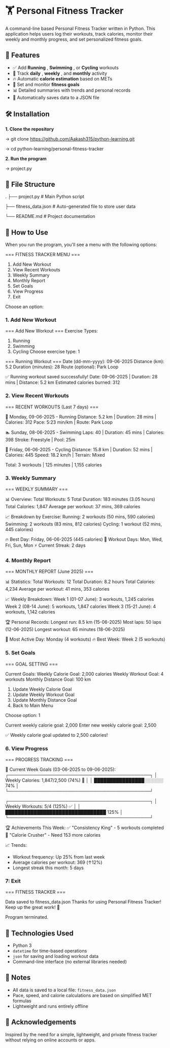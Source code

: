 # 🏋️ Personal Fitness Tracker

A command-line based Personal Fitness Tracker written in Python. This application helps users log their workouts, track calories, monitor their weekly and monthly progress, and set personalized fitness goals.

## 🚀 Features

* ✅ Add  **Running** ,  **Swimming** , or **Cycling** workouts
* 📅 Track  **daily** ,  **weekly** , and **monthly** activity
* 🔥 Automatic **calorie estimation** based on METs
* 🎯 Set and monitor **fitness goals**
* 📊 Detailed summaries with trends and personal records
* 💾 Automatically saves data to a JSON file

## 🛠️ Installation

**1. Clone the repository**

->    git clone https://github.com/Aakash315/python-learning.git

->    cd  python-learning/personal-fitness-tracker

**2. Run the program**

->    project.py

## 📂 File Structure

.
├── project.py       # Main Python script

├── fitness_data.json        # Auto-generated file to store user data

└── README.md                # Project documentation

## 🧰 How to Use

When you run the program, you'll see a menu with the following options:

=== FITNESS TRACKER MENU ===

1. Add New Workout
2. View Recent Workouts
3. Weekly Summary
4. Monthly Report
5. Set Goals
6. View Progress
7. Exit

Choose an option:


### 1. Add New Workout

=== Add New Workout ===
Exercise Types:

1. Running
2. Swimming
3. Cycling
   Choose exercise type: 1

=== Running Workout ===
Date (dd-mm-yyyy): 09-06-2025
Distance (km): 5.2
Duration (minutes): 28
Route (optional): Park Loop

✅ Running workout saved successfully!
Date: 09-06-2025 | Duration: 28 mins | Distance: 5.2 km
Estimated calories burned: 312

### 2. View Recent Workouts

=== RECENT WORKOUTS (Last 7 days) ===

🏃 Monday, 09-06-2025 - Running
   Distance: 5.2 km | Duration: 28 mins | Calories: 312
   Pace: 5:23 min/km | Route: Park Loop

🏊 Sunday, 08-06-2025 - Swimming
   Laps: 40 | Duration: 45 mins | Calories: 398
   Stroke: Freestyle | Pool: 25m

🚴 Friday, 06-06-2025 - Cycling
   Distance: 15.8 km | Duration: 52 mins | Calories: 445
   Speed: 18.2 km/h | Terrain: Mixed

Total: 3 workouts | 125 minutes | 1,155 calories

### 3. Weekly Summary

=== WEEKLY SUMMARY  ===

📊 Overview:
Total Workouts: 5
Total Duration: 183 minutes (3.05 hours)
Total Calories: 1,847
Average per workout: 37 mins, 369 calories

📈 Breakdown by Exercise:
Running: 2 workouts (50 mins, 590 calories)
Swimming: 2 workouts (83 mins, 812 calories)
Cycling: 1 workout (52 mins, 445 calories)

🔥 Best Day: Friday, 06-06-2025 (445 calories)
📅 Workout Days: Mon, Wed, Fri, Sun, Mon
⚡ Current Streak: 2 days

### 4. Monthly Report

=== MONTHLY REPORT (June 2025) ===

📊 Statistics:
Total Workouts: 12
Total Duration: 8.2 hours
Total Calories: 4,234
Average per workout: 41 mins, 353 calories

📈 Weekly Breakdown:
Week 1 (01-07 June): 3 workouts, 1,245 calories
Week 2 (08-14 June): 5 workouts, 1,847 calories
Week 3 (15-21 June): 4 workouts, 1,142 calories

🏆 Personal Records:
Longest run: 8.5 km (15-06-2025)
Most laps: 50 laps (12-06-2025)
Longest workout: 65 minutes (18-06-2025)

📅 Most Active Day: Monday (4 workouts)
🔥 Best Week: Week 2 (5 workouts)

### 5. Set Goals

=== GOAL SETTING ===

Current Goals:
Weekly Calorie Goal: 2,000 calories
Weekly Workout Goal: 4 workouts
Monthly Distance Goal: 100 km

1. Update Weekly Calorie Goal
2. Update Weekly Workout Goal
3. Update Monthly Distance Goal
4. Back to Main Menu

Choose option: 1

Current weekly calorie goal: 2,000
Enter new weekly calorie goal: 2,500

✅ Weekly calorie goal updated to 2,500 calories!

### 6. View Progress

=== PROGRESS TRACKING ===

🎯 Current Week Goals (03-06-2025 to 09-06-2025):
┌─────────────────────────────────────────────┐
│ Weekly Calories: 1,847/2,500 (74%) 🔄      │
│ ████████████████░░░░░░               74%    │
└─────────────────────────────────────────────┘

┌─────────────────────────────────────────────┐
│ Weekly Workouts: 5/4 (125%) ✅             │
│ ████████████████████████████████   125%     │
└─────────────────────────────────────────────┘

🏆 Achievements This Week:
✅ "Consistency King" - 5 workouts completed
🔄 "Calorie Crusher" - Need 153 more calories

📈 Trends:

- Workout frequency: Up 25% from last week
- Average calories per workout: 369 (↑12%)
- Longest streak this month: 5 days

### 7: Exit

=== FITNESS TRACKER ===

Data saved to fitness_data.json
Thanks for using Personal Fitness Tracker!
Keep up the great work! 💪

Program terminated.

## 🧠 Technologies Used

* Python 3
* `datetime` for time-based operations
* `json` for saving and loading workout data
* Command-line interface (no external libraries needed)

## 📌 Notes

* All data is saved to a local file: `fitness_data.json`
* Pace, speed, and calorie calculations are based on simplified MET formulas
* Lightweight and runs entirely offline

## 🙌 Acknowledgements

Inspired by the need for a simple, lightweight, and private fitness tracker without relying on online accounts or apps.
